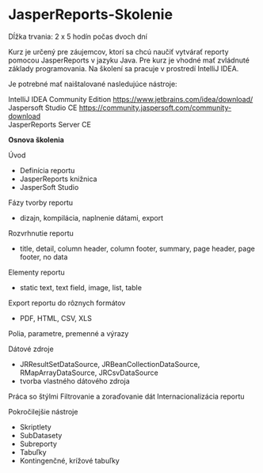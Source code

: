 # JasperReports-Skolenie

Dĺžka trvania: 2 x 5 hodín počas dvoch dní  

Kurz je určený pre záujemcov, ktorí sa chcú naučiť vytvárať reporty  
pomocou JasperReports v jazyku Java. Pre kurz je vhodné mať zvládnuté  
základy programovania. Na školení sa pracuje v prostredí IntelliJ IDEA.  

Je potrebné mať naištalované nasledujúce nástroje:

IntelliJ IDEA Community Edition  https://www.jetbrains.com/idea/download/  
Jaspersoft Studio CE  https://community.jaspersoft.com/community-download  
JasperReports Server CE  



**Osnova školenia**  

Úvod
- Definícia reportu
- JasperReports knižnica
- JasperSoft Studio

Fázy tvorby reportu  
 - dizajn, kompilácia, naplnenie dátami, export
 
Rozvrhnutie reportu
 - title, detail, column header, column footer, summary, 
   page header, page footer, no data

Elementy reportu
 - static text, text field, image, list, table

Export reportu do rôznych formátov
- PDF, HTML, CSV, XLS

Polia, parametre, premenné a výrazy

Dátové zdroje
 - JRResultSetDataSource, JRBeanCollectionDataSource, 
   RMapArrayDataSource, JRCsvDataSource
 - tvorba vlastného dátového zdroja

Práca so štýlmi
Filtrovanie a zoraďovanie dát
Internacionalizácia reportu

Pokročilejšie nástroje
- Skriptlety
- SubDatasety
- Subreporty
- Tabuľky
- Kontingenčné, krížové tabuľky


